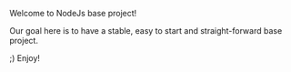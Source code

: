 Welcome to NodeJs base project!

Our goal here is to have a stable, easy to start and straight-forward base project.

;)
Enjoy!